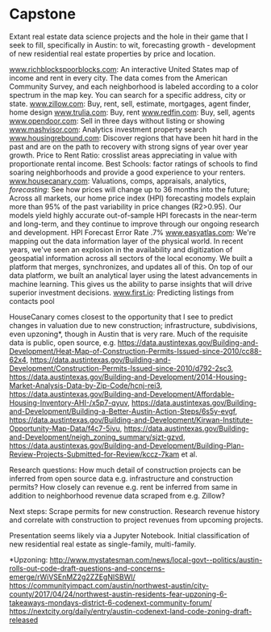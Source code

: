 # Capstone
Extant real estate data science projects and the hole in their game that I seek to fill, specifically in Austin: to wit, forecasting growth - development of new residential real estate properties by price and location.

www.richblockspoorblocks.com: An interactive United States map of income and rent in every city. The data comes from the American Community Survey, and each neighborhood is labeled according to a color spectrum in the map key. You can search for a specific address, city or state.
www.zillow.com: Buy, rent, sell, estimate, mortgages, agent finder, home design
www.trulia.com: Buy, rent
www.redfin.com: Buy, sell, agents
www.opendoor.com: Sell in three days without listing or showing
www.mashvisor.com: Analytics investment property search
www.housingrebound.com: Discover regions that have been hit hard in the past and are on the path to recovery with strong signs of year over year growth. Price to Rent Ratio: crosslist areas appreciating in value with proportionate rental income. Best Schools: factor ratings of schools to find soaring neighborhoods and provide a good experience to your renters.
www.housecanary.com: Valuations, comps, appraisals, analytics, *forecasting*: See how prices will change up to 36 months into the future; Across all markets, our home price index (HPI) forecasting models explain more than 95% of the past variability in price changes (R2>0.95). Our models yield highly accurate out-of-sample HPI forecasts in the near-term and long-term, and they continue to improve through our ongoing research and development. HPI Forecast Error Rate .7% 
www.easyatlas.com: We're mapping out the data information layer of the physical world. In recent years, we've seen an explosion in the availability and digitization of geospatial information across all sectors of the local economy. We built a platform that merges, synchronizes, and updates all of this. On top of our data platform, we built an analytical layer using the latest advancements in machine learning. This gives us the ability to parse insights that will drive superior investment decisions.
www.first.io: Predicting listings from contacts pool


HouseCanary comes closest to the opportunity that I see to predict changes in valuation due to new construction; infrastructure, subdivisions, even upzoning*, though in Austin that is very rare. Much of the requisite data is public, open source, e.g. https://data.austintexas.gov/Building-and-Development/Heat-Map-of-Construction-Permits-Issued-since-2010/cc88-62x4, https://data.austintexas.gov/Building-and-Development/Construction-Permits-Issued-since-2010/d792-2sc3, https://data.austintexas.gov/Building-and-Development/2014-Housing-Market-Analysis-Data-by-Zip-Code/hcnj-rei3, https://data.austintexas.gov/Building-and-Development/Affordable-Housing-Inventory-AHI-/x5p7-qyuv, https://data.austintexas.gov/Building-and-Development/Building-a-Better-Austin-Action-Steps/6s5y-evgf, https://data.austintexas.gov/Building-and-Development/Kirwan-Institute-Opportunity-Map-Data/f4c7-5ivu, https://data.austintexas.gov/Building-and-Development/neigh_zoning_summary/sjzt-gzvd, https://data.austintexas.gov/Building-and-Development/Building-Plan-Review-Projects-Submitted-for-Review/kccz-7kam et al.


Research questions: How much detail of construction projects can be inferred from open source data e.g. infrastructure and construction permits? How closely can revenue e.g. rent be inferred from same in addition to neighborhood revenue data scraped from e.g. Zillow?

Next steps: Scrape permits for new construction. Research revenue history and correlate with construction to project revenues from upcoming projects.

Presentation seems likely via a Jupyter Notebook. Initial classification of new residential real estate as single-family, multi-family.

*Upzoning:
http://www.mystatesman.com/news/local-govt--politics/austin-rolls-out-code-draft-questions-and-concerns-emerge/rWiVSEnMZ2g2ZZEgNISBWI/
https://communityimpact.com/austin/northwest-austin/city-county/2017/04/24/northwest-austin-residents-fear-upzoning-6-takeaways-mondays-district-6-codenext-community-forum/
https://nextcity.org/daily/entry/austin-codenext-land-code-zoning-draft-released


